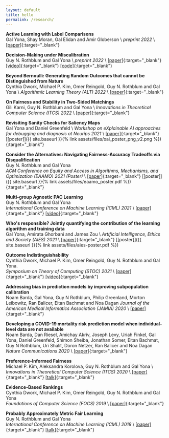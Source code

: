 ```yaml
---
layout: default
title: hello
permalink: /research/
---
```


**Active Learning with Label Comparisons**  
Gal Yona, Shay Moran, Gal Elidan and Amir Globerson \\
*preprint 2022* \\
[[paper]](https://arxiv.org/abs/2204.04670){:target="_blank"}


**Decision-Making under Miscalibration**  
Guy N. Rothblum and Gal Yona \\
*preprint 2022* \\
[[paper]](https://arxiv.org/abs/2203.09852){:target="_blank"} [[video]](https://www.youtube.com/watch?v=GXnIwEr1its&ab_channel=SimonsInstitute){:target="_blank"} [[code]](https://github.com/galyona/decision-making-under-miscalibration){:target="_blank"}


**Beyond Bernoulli: Generating Random Outcomes that cannot be Distinguished from Nature**  
Cynthia Dwork, Michael P. Kim, Omer Reingold, Guy N. Rothblum and Gal Yona \\
*Algorithmic Learning Theory (ALT) 2022* \\
[[paper]](https://proceedings.mlr.press/v167/dwork22a/dwork22a.pdf){:target="_blank"}

**On Fairness and Stability in Two-Sided Matchings**  
Gili Karni, Guy N. Rothblum and Gal Yona \\
*Innovations in Theoretical Computer Science (ITCS) 2022* \\
[[paper]](https://arxiv.org/abs/2111.10885){:target="_blank"}


**Revisiting Sanity Checks for Saliency Maps**  
Gal Yona and Daniel Greenfeld \\
*Workshop on eXplainable AI approaches for debugging and diagnosis at Neurips 2021*  \\
[[paper]](https://arxiv.org/abs/2110.14297){:target="_blank"} [[poster]]({{ site.baseurl }}{% link assets/files/xai_poster_png_v2.png %}){:target="_blank"}



**Consider the Alternatives: Navigating Fairness-Accuracy Tradeoffs via Disqualification**  
Guy N. Rothblum and Gal Yona  
*ACM Conference on Equity and Access in Algorithms, Mechanisms, and Optimization (EAAMO) 2021 (Poster)*  \\
[[paper]](https://arxiv.org/abs/2110.00813){:target="_blank"} [[poster]]({{ site.baseurl }}{% link assets/files/eaamo_poster.pdf %}){:target="_blank"}


**Multi-group Agnostic PAC Learning**  
Guy N. Rothblum and Gal Yona  
*International Conference on Machine Learning (ICML) 2021*  \\
[[paper]](http://arxiv.org/abs/2105.09989){:target="_blank"} [[video]](https://slideslive.com/38959615){:target="_blank"}

**Who's responsible? Jointly quantifying the contribution of the learning algorithm and training data**  
Gal Yona, Amirata Ghorbani and James Zou \\
*Artificial Intelligence, Ethics and Society (AIES) 2021* \\
[[paper]](https://arxiv.org/abs/1910.04214){:target="_blank"}  [[poster]]({{ site.baseurl }}{% link assets/files/aies-poster.pdf %})


**Outcome Indistinguishability**  
Cynthia Dwork, Michael P. Kim, Omer Reingold, Guy N. Rothblum and Gal Yona.  
*Symposium on Theory of Computing (STOC) 2021* \\
[[paper]](https://arxiv.org/abs/2011.13426){:target="_blank"} [[video]](https://www.youtube.com/watch?v=RPP_GD-YOos&ab_channel=InstituteforAdvancedStudy){:target="_blank"}

**Addressing bias in prediction models by improving subpopulation calibration**  
Noam Barda, Gal Yona, Guy N Rothblum, Philip Greenland, Morton Leibowitz, Ran Balicer, Eitan Bachmat and Noa Dagan
*Journal of the American Medical Informatics Association (JAMIA) 2020* \\
[[paper]](https://academic.oup.com/jamia/advance-article-abstract/doi/10.1093/jamia/ocaa283/6000400){:target="_blank"}

**Developing a COVID-19 mortality risk prediction model when individual-level data are not available**  
Noam Barda, Dan Riesel, Amichay Akriv, Joseph Levy, Uriah Finkel, Gal Yona, Daniel Greenfeld, Shimon Sheiba, Jonathan Somer, Eitan Bachmat, Guy N Rothblum, Uri Shalit, Doron Netzer, Ran Balicer and Noa Dagan  
*Nature Communications 2020* \\
[[paper]](https://www.nature.com/articles/s41467-020-18297-9){:target="_blank"}

**Preference-Informed Fairness**  
Michael P. Kim, Aleksandra Korolova, Guy N. Rothblum and Gal Yona \\
*Innovations in Theoretical Computer Science (ITCS) 2020* \\
[[paper]](https://arxiv.org/abs/1904.01793){:target="_blank"}
[[talk]](https://www.youtube.com/watch?v=zAR5VbkhKv4){:target="_blank"}

**Evidence-Based Rankings**  
Cynthia Dwork, Michael P. Kim, Omer Reingold, Guy N. Rothblum and Gal Yona  
*Foundations of Computer Science (FOCS) 2019* \\
[[paper]](https://conferences.computer.org/focs/2019/pdfs/FOCS2019-7pBwCpNH4Mz2L4MJWVl6Xp/7lI4PfneZ4L79yuaxYxVwe/6pWBsKP4Y961KSgnZ1Ykxt.pdf){:target="_blank"}


**Probably Approximately Metric Fair Learning**  
Guy N. Rothblum and Gal Yona  
*International Conference on Machine Learning (ICML) 2018*  \\
[[paper]](https://arxiv.org/abs/1803.03242){:target="_blank"} [[talk]](https://vimeo.com/287766217){:target="_blank"}
